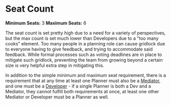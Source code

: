 # Seat Count

**__Minimum Seats:__** 3
**__Maximum Seats:__** 6

The seat count is set pretty high due to a need for a variety of perspectives, but the max count is set much lower than Developers due to a "too many cooks" element. Too many people in a planning role can cause gridlock due to everyone having to give feedback, and trying to accommodate said feedback. While formal processes such as voting deadlines are in place to mitigate such gridlock, preventing the team from growing beyond a certain size is very helpful extra step in mitigating this.

In addition to the simple minimum and maximum seat requirement, there is a requirement that at any time at least one Planner must also be a [Mediator](#mediator), and one must be a [Developer](#pond-developer) - if a single Planner is both a Dev and a Mediator, they cannot fulfill both requirements at once, at least one other Mediator or Developer must be a Planner as well.